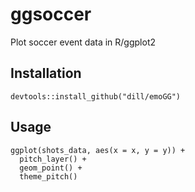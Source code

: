 # ggsoccer
Plot soccer event data in R/ggplot2

## Installation
```
devtools::install_github("dill/emoGG")
```

## Usage
```
ggplot(shots_data, aes(x = x, y = y)) + 
  pitch_layer() +
  geom_point() + 
  theme_pitch()
```
